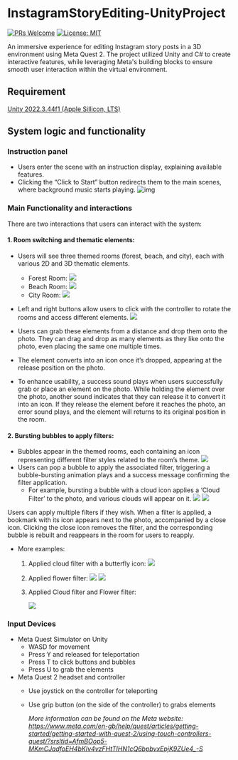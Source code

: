 # InstagramStoryEditing-UnityProject

[![PRs Welcome](https://img.shields.io/badge/PRs-welcome-brightgreen.svg?style=flat)](http://makeapullrequest.com)
[![License: MIT](https://img.shields.io/badge/License-MIT-blue.svg)](https://opensource.org/licenses/MIT)

An immersive experience for editing Instagram story posts in a 3D environment using Meta Quest 2. The project utilized Unity and C# to create interactive features, while leveraging Meta's building blocks to ensure smooth user interaction within the virtual environment.  

## Requirement

[Unity 2022.3.44f1 (Apple Sillicon, LTS)](https://unity.cn/release-notes/lts/2022/2022.3.44f1)

## System logic and functionality

### Instruction panel
  * Users enter the scene with an instruction display, explaining available features.
  * Clicking the “Click to Start” button redirects them to the main scenes, where background music starts playing.
    ![img](Images/instruction.png)

### Main Functionality and interactions
  There are two interactions that users can interact with the system:
  #### 1. Room switching and thematic elements:
  - Users will see three themed rooms (forest, beach, and city), each with various 2D and 3D thematic elements. 
    * Forest Room:
    <img src="Images/Forest_room.png" style="width:200px block"></img>
    * Beach Room:
    <img src="Images/Beach_room.png" style="width:200px block"></img>
    * City Room:
    <img src="Images/City_room.png" style="width:200px block"></img>

  -	Left and right buttons allow users to click with the controller to rotate the rooms and access different elements. 
  <img src="Images/buttons.png" style="width:200px block"></img>
  -	Users can grab these elements from a distance and drop them onto the photo. They can drag and drop as many elements as they like onto the photo, even placing the same one multiple times. 
  -	The element converts into an icon once it’s dropped, appearing at the release position on the photo. 
  -	To enhance usability, a success sound plays when users successfully grab or place an element on the photo. While holding the element over the photo, another sound indicates that they can release it to convert it into an icon. If they release the element before it reaches the photo, an error sound plays, and the element will returns to its original position in the room.  

#### 2. Bursting bubbles to apply filters:
-	Bubbles appear in the themed rooms, each containing an icon representing different filter styles related to the room’s theme.
<img src="Images/bubbles.png" style="width:200px block"></img>
-	Users can pop a bubble to apply the associated filter, triggering a bubble-bursting animation plays and a success message confirming the filter application.
    - For example, bursting a bubble with a cloud icon applies a ‘Cloud Filter’ to the photo, and various clouds will appear on it. 
    <img src="Images/cloud-filter-applied.png" style="width:100px block"></img>
    <img src="Images/apply-cloud-filter.png" style="width:100px block"></img>
    
Users can apply multiple filters if they wish. When a filter is applied, a bookmark with its icon appears next to the photo, accompanied by a close icon. Clicking the close icon removes the filter, and the corresponding bubble is rebuilt and reappears in the room for users to reapply.
  - More examples: 
    1. Applied cloud filter with a butterfly icon:
      <img src="Images/cloud-filter-icon.png" style="width:100px block"></img>
    2. Applied flower filter:
      <img src="Images/flower-filter-applied.png" style="width:100px block"></img>
      <img src="Images/apply-flower-filter.png" style="width:100px block"></img>
    3. Applied Cloud filter and Flower filter:


        <img src="Images/two-filters-applied.png" style="width:100px block"></img>

### Input Devices
* Meta Quest Simulator on Unity
  * WASD for movement
  * Press Y and released for teleportation
  * Press T to click buttons and bubbles
  * Press U to grab the elements
* Meta Quest 2 headset and controller
  * Use joystick on the controller for teleporting
  * Use grip button (on the side of the controller) to grabs elements
  
    *More information can be found on the Meta website: https://www.meta.com/en-gb/help/quest/articles/getting-started/getting-started-with-quest-2/using-touch-controllers-quest/?srsltid=AfmBOop5-MKmCJadfoEH4bKIv4vzFHtTIHN1cQ6bpbvxEpjK9ZUe4_-S*